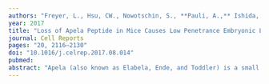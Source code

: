 ```yaml
---
authors: "Freyer, L., Hsu, CW., Nowotschin, S., **Pauli, A.,** Ishida, J., Kuba, K., Fukamizu, A., Schier, AF., Hoodless, PA., Dickinson, ME., Hadjantonakis, AK."
year: 2017
title: "Loss of Apela Peptide in Mice Causes Low Penetrance Embryonic Lethality and Defects in Early Mesodermal Derivatives"
journal: Cell Reports
pages: "20, 2116–2130"
doi: "10.1016/j.celrep.2017.08.014"
pubmed: 
abstract: "Apela (also known as Elabela, Ende, and Toddler) is a small signaling peptide that activates the G-protein-coupled receptor Aplnr to stimulate cell migration during zebrafish gastrulation. Here, using CRISPR/ Cas9 to generate a null, reporter-expressing allele, we study the role of Apela in the developing mouse embryo. We found that loss of Apela results in low-penetrance cardiovascular defects that manifest after the onset of circulation. Three-dimensional micro-computed tomography revealed a higher penetrance of vascular remodeling defects, from which some mutants recover, and identified extraembryonic anomalies as the earliest morphological distinction in Apela mutant embryos. Transcriptomics at late gastrulation identified aberrant upregulation of erythroid and myeloid markers in mutant embryos prior to the appearance of physical malformations. Double-mutant analyses showed that loss of Apela signaling impacts early Aplnr-expressing mesodermal populations independently of the alternative ligand Apelin, leading to lethal cardiac defects in some Apela null embryos."
---
```

